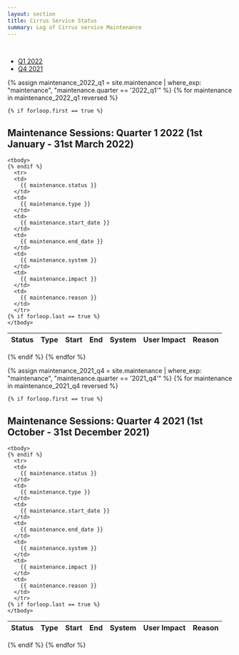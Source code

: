 ```yaml
---
layout: section
title: Cirrus Service Status
summary: Log of Cirrus service Maintenance
---
```


&nbsp;

- [Q1 2022](#maintenance-sessions-quarter-1-2022-1st-january---31st-march-2022)
- [Q4 2021](#maintenance-sessions-quarter-4-2021-1st-october---31st-december-2021)


{% assign maintenance_2022_q1 = site.maintenance | where_exp: "maintenance", "maintenance.quarter == '2022_q1'" %}
{% for maintenance in maintenance_2022_q1 reversed %}

    {% if forloop.first == true %}

## Maintenance Sessions: Quarter 1 2022 (1st January - 31st March 2022)

  <table >
    <thead>
      <tr>
        <th>Status</th>
        <th>Type</th>
        <th>Start</th>
        <th>End</th>
        <th>System</th>
        <th>User Impact</th>
        <th>Reason</th>
      </tr>
    </thead>

    <tbody>
    {% endif %}
      <tr>
      <td>
        {{ maintenance.status }}
      </td>
      <td>
        {{ maintenance.type }}
      </td>
      <td>
        {{ maintenance.start_date }}
      </td>
      <td>
        {{ maintenance.end_date }}
      </td>
      <td>
        {{ maintenance.system }}
      </td>
      <td>
        {{ maintenance.impact }}
      </td>
      <td>
        {{ maintenance.reason }}
      </td>
      </tr>
    {% if forloop.last == true %}
    </tbody>
  </table>
    {% endif %}
{% endfor %}





{% assign maintenance_2021_q4 = site.maintenance | where_exp: "maintenance", "maintenance.quarter == '2021_q4'" %}
{% for maintenance in maintenance_2021_q4 reversed %}

    {% if forloop.first == true %}

## Maintenance Sessions: Quarter 4 2021 (1st October - 31st December 2021)

  <table >
    <thead>
      <tr>
        <th>Status</th>
        <th>Type</th>
        <th>Start</th>
        <th>End</th>
        <th>System</th>
        <th>User Impact</th>
        <th>Reason</th>
      </tr>
    </thead>

    <tbody>
    {% endif %}
      <tr>
      <td>
        {{ maintenance.status }}
      </td>
      <td>
        {{ maintenance.type }}
      </td>
      <td>
        {{ maintenance.start_date }}
      </td>
      <td>
        {{ maintenance.end_date }}
      </td>
      <td>
        {{ maintenance.system }}
      </td>
      <td>
        {{ maintenance.impact }}
      </td>
      <td>
        {{ maintenance.reason }}
      </td>
      </tr>
    {% if forloop.last == true %}
    </tbody>
  </table>
    {% endif %}
{% endfor %}







